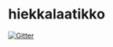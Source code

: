 # hiekkalaatikko

[![Gitter](https://badges.gitter.im/hiekkalaatikko/Lobby.svg)](https://gitter.im/hiekkalaatikko/Lobby?utm_source=badge&utm_medium=badge&utm_campaign=pr-badge&utm_content=badge)